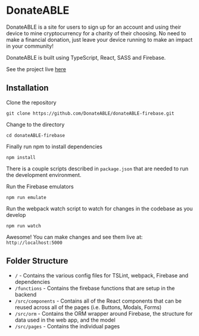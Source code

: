 # DonateABLE

DonateABLE is a site for users to sign up for an account and using their device to mine cryptocurrency for a charity of their choosing. No need to make a financial donation, just leave your device running to make an impact in your community!

DonateABLE is built using TypeScript, React, SASS and Firebase.

See the project live [here](https://donateable.ca)

## Installation

Clone the repository

```
git clone https://github.com/DonateABLE/donateABLE-firebase.git
```

Change to the directory

```
cd donateABLE-firebase
```

Finally run npm to install dependencies

```
npm install
```

There is a couple scripts described in `package.json` that are needed to run the development environment.

Run the Firebase emulators

```
npm run emulate
```

Run the webpack watch script to watch for changes in the codebase as you develop

```
npm run watch
```

Awesome! You can make changes and see them live at: `http://localhost:5000`

## Folder Structure

-   `/` - Contains the various config files for TSLint, webpack, Firebase and dependencies
-   `/functions` - Contains the firebase functions that are setup in the backend
-   `/src/components` - Contains all of the React components that can be reused across all of the pages (i.e. Buttons, Modals, Forms)
-   `/src/orm` - Contains the ORM wrapper around Firebase, the structure for data used in the web app, and the model
-   `/src/pages` - Contains the individual pages
